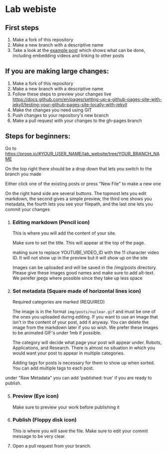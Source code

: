 # Lab webiste

## First steps

1. Make a fork of this repository
2. Make a new branch with a descriptive name
3. Take a look at the [example post](biorobotics.org/posts/example_post) which shows what can be done, including embedding videos and linking to other posts

## If you are making large changes:

1. Make a fork of this repository
2. Make a new branch with a descriptive name
3. Follow these steps to preview your changes live https://docs.github.com/en/pages/setting-up-a-github-pages-site-with-jekyll/testing-your-github-pages-site-locally-with-jekyll
4. Make the changes you need using GIT
5. Push changes to your repository's new branch
6. Make a pull request with your changes to the gh-pages branch

## Steps for beginners:

Go to https://prose.io/#YOUR_USER_NAME/lab_website/tree/YOUR_BRANCH_NAME

On the top right there should be a drop down that lets you switch to the branch you made

Either click one of the existing posts or press "New File" to make a new one

On the right hand side are several buttons. The topmost lets you edit markdown, the second gives a simple preview, the third one shows you metadata, the fourth lets you see your filepath, and the last one lets you commit your changes

1. ### Editing markdown (Pencil icon)
	This is where you will add the content of your site.

	Make sure to set the title. This will appear at the top of the page.

	making sure to replace YOUTUBE_VIDEO_ID with the 11 character video ID. It will not show up in the preview but it will show up on the site

	Images can be uploaded and will be saved in the /img/posts directory. Please give these images good names and make sure to add alt-text. We perefer jpegs where possible since they take up less space


3. ### Set metadata (Square made of horizontal lines icon)
   
 	Required categories are marked (REQUIRED)

 	The image is in the format `img/posts/nuclear.gif` and must be one of the ones you uploaded during editing. If you want to use an image that isn't in the content of your post, add it anyway. You can delete the image from the markdown later if you so wish. We prefer these images to be animated GIF's under 1mb if possible.

	The category will decide what page your post will appear under. Robots, Applications, and Research. There is almost no situation in which you would want your post to appear in multiple categories.

	Adding tags for posts is necessary for them to show up when sorted. You can add multiple tags to each post.

under "Raw Metadata" you can add 'published: true' if you are ready to publish.

5. ### Preview (Eye icon)
   Make sure to preview your work before publishing it

6. ### Publish (Floppy disk icon)
   This is where you will save the file. Make sure to edit your commit message to be very clear.

7. Open a pull request from your branch.
